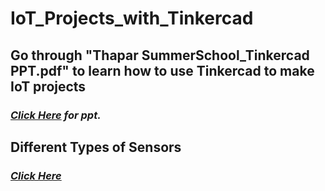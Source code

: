 # IoT_Projects_with_Tinkercad
## **Go through "Thapar SummerSchool_Tinkercad PPT.pdf" to learn how to use Tinkercad to make IoT projects**
### *<a href= "https://docs.google.com/presentation/d/e/2PACX-1vTWG4-8nU2A1Dk4MKglB7VYGRAvVgcA5_mlZwWWDm-AsZ6NDqfJxsSG55vNhqWeLg/pub?start=false&loop=false&delayms=60000"> Click Here</a> for ppt.*
## **Different Types of Sensors**
### *<a href= "https://circuitdigest.com/tutorial/different-types-of-sensors-and-their-working"> Click Here </a>*
